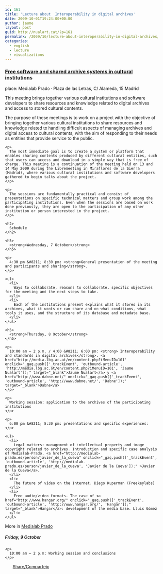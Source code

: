 ```yaml
---
id: 161
title: 'Lecture about  Interoperability in digital archives'
date: 2009-10-01T19:24:00+00:00
author: jaume
layout: post
guid: http://nualart.cat/?p=161
permalink: /2009/10/lecture-about-interoperability-in-digital-archives/
categories:
  - english
  - lecture
  - visualizations
---
```

<div>
  <h3>
    <a href="http://medialab-prado.es/article/software_libre_y_sistemas_de_archivo_compartido_en_instituciones_culturales" onclick="_gaq.push(['_trackEvent', 'outbound-article', 'http://medialab-prado.es/article/software_libre_y_sistemas_de_archivo_compartido_en_instituciones_culturales', 'Free software and shared archive systems in cultural institutions']);" >Free software and shared archive systems in cultural institutions</a>
  </h3>
  
  <p>
    place: Medialab Prado · Plaza de las Letras, C/ Alameda, 15 Madrid
  </p>
  
  <div>
    <p>
      This meeting brings together various cultural institutions and software developers to share resources and knowledge related to digital archives and access to stored cultural contents.
    </p>
  </div>
  
  <div>
    <p>
      The purpose of these meetings is to work on a project with the objective of bringing together various cultural institutions to share resources and knowledge related to handling difficult aspects of managing archives and digital access to cultural contents, with the aim of responding to their needs as entities that provide service to the public.
    </p>
    
    <p>
      The most immediate goal is to create a system or platform that enables sharing contents produced by different cultural entities, such that users can access and download in a simple way that is free of charge. This meeting is a continuation of the meeting held on 13 and 14 May 2009 during the Libremeeting in Miraflores de la Sierra (Madrid), where various cultural institutions and software developers gathered to begin talks about the project.
    </p>
    
    <p>
      The sessions are fundamentally practical and consist of presentations on specific technical matters and group work among the participating institutions. Even when the sessions are based on work done previously, they are open to the participation of any other institution or person interested in the project.
    </p>
    
    <h2>
      Schedule
    </h2>
    
    <h5>
      <strong>Wednesday, 7 October</strong>
    </h5>
    
    <p>
      4:30 pm &#8211; 8:30 pm: <strong>General presentation of the meeting and participants and sharing</strong>.
    </p>
    
    <ul>
      <li>
        Ways to collaborate, reasons to collaborate, specific objectives for the meeting and the next steps to take.
      </li>
      <li>
        Each of the institutions present explains what it stores in its archives, what it wants or can share and on what conditions, what tools it uses, and the structure of its database and metadata base.
      </li>
    </ul>
    
    <h5>
      <strong>Thursday, 8 October</strong>
    </h5>
    
    <p>
      10:00 am – 2 p.m. / 4:00 &#8211; 6:00 pm: <strong> Interoperability and standards in digital archives</strong>. <a href="http://media.lbg.ac.at/en/content.php?iMenuID=101" onclick="_gaq.push(['_trackEvent', 'outbound-article', 'http://media.lbg.ac.at/en/content.php?iMenuID=101', 'Jaume Nualart']);" target="_blank">Jaume Nualart</a> y <a href="http://www.dabne.net/" onclick="_gaq.push(['_trackEvent', 'outbound-article', 'http://www.dabne.net/', 'Dabne']);" target="_blank">Dabne</a>
    </p>
    
    <p>
      Working session: application to the archives of the participating institutions
    </p>
    
    <p>
      6:00 pm &#8211; 8:30 pm: presentations and specific experiences:
    </p>
    
    <ul>
      <li>
        Legal matters: management of intellectual property and image copyright related to archives. Introduction and specific case analysis of Medialab-Prado. <a href="http://medialab-prado.es/person/javier_de_la_cueva" onclick="_gaq.push(['_trackEvent', 'outbound-article', 'http://medialab-prado.es/person/javier_de_la_cueva', 'Javier de la Cueva']);" >Javier de la Cueva</a>.
      </li>
      <li>
        The future of video on the Internet. Diego Kuperman (Freekeylabs)
      </li>
      <li>
        Free audio/video formats. The case of <a href="http://www.hangar.org/" onclick="_gaq.push(['_trackEvent', 'outbound-article', 'http://www.hangar.org/', 'Hangar']);" target="_blank">Hangar</a>: development of the media base. Lluis Gómez
      </li>
    </ul>
  </div>
  
  <p>
    More in <a href="http://medialab-prado.es/article/visualizar09_-_propuestas_seleccionadas" onclick="_gaq.push(['_trackEvent', 'outbound-article', 'http://medialab-prado.es/article/visualizar09_-_propuestas_seleccionadas', 'Medialab Prado']);" >Medialab Prado</a>
  </p>
  
  <div>
    <h5>
      <strong>Friday, 9 October</strong>
    </h5>
    
    <p>
      10:00 am – 2 p.m: Working session and conclusions
    </p>
  </div>
</div>

<div class="addtoany_share_save_container addtoany_content_bottom">
  <div class="a2a_kit a2a_kit_size_32 addtoany_list a2a_target" id="wpa2a_19">
    <a href="https://www.addtoany.com/share" onclick="_gaq.push(['_trackEvent', 'outbound-article', 'https://www.addtoany.com/share', 'Share/Comparteix']);" class="a2a_dd addtoany_share_save"  style="background:url(http://nualart.cat/wp-content/plugins/add-to-any/share_16_16.png) no-repeat scroll 4px 0px;padding:0 0 0 25px;display:inline-block;height:16px;vertical-align:middle"><span>Share/Comparteix</span></a>
  </div>
</div>